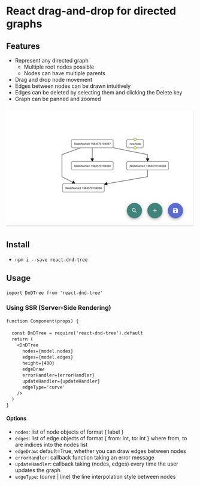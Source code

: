 # React drag-and-drop for directed graphs

## Features

- Represent any directed graph
  - Multiple root nodes possible
  - Nodes can have multiple parents
- Drag and drop node movement
- Edges between nodes can be drawn intuitively
- Edges can be deleted by selecting them and clicking the Delete key
- Graph can be panned and zoomed

![example directed graph](https://github.com/JCobbles/react-dnd-tree/raw/master/dag.png)


## Install
- `npm i --save react-dnd-tree`


## Usage

```
import DnDTree from 'react-dnd-tree'
```
### Using SSR (Server-Side Rendering)

```
function Component(props) {

  const DnDTree = require('react-dnd-tree').default
  return (
    <DnDTree
      nodes={model.nodes}
      edges={model.edges}
      height={400}
      edgeDraw
      errorHandler={errorHandler}
      updateHandler={updateHandler}
      edgeType='curve'
    />
  )
}
```

#### Options

- `nodes`: list of node objects of format { label }
- `edges`: list of edge objects of format { from: int, to: int } where from, to are indices into the nodes list
- `edgeDraw`: default=True, whether you can draw edges between nodes
- `errorHandler`: callback function taking an error message
- `updateHandler`: callback taking (nodes, edges) every time the user updates the graph
- `edgeType`: (curve | line) the line interpolation style between nodes
